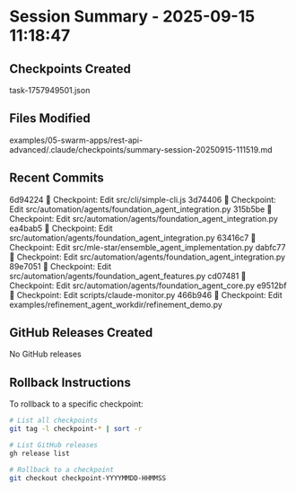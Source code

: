 # Session Summary - 2025-09-15 11:18:47

## Checkpoints Created
task-1757949501.json

## Files Modified
examples/05-swarm-apps/rest-api-advanced/.claude/checkpoints/summary-session-20250915-111519.md

## Recent Commits
6d94224 🔖 Checkpoint: Edit src/cli/simple-cli.js
3d74406 🔖 Checkpoint: Edit src/automation/agents/foundation_agent_integration.py
315b5be 🔖 Checkpoint: Edit src/automation/agents/foundation_agent_integration.py
ea4bab5 🔖 Checkpoint: Edit src/automation/agents/foundation_agent_integration.py
63416c7 🔖 Checkpoint: Edit src/mle-star/ensemble_agent_implementation.py
dabfc77 🔖 Checkpoint: Edit src/automation/agents/foundation_agent_integration.py
89e7051 🔖 Checkpoint: Edit src/automation/agents/foundation_agent_features.py
cd07481 🔖 Checkpoint: Edit src/automation/agents/foundation_agent_core.py
e9512bf 🔖 Checkpoint: Edit scripts/claude-monitor.py
466b946 🔖 Checkpoint: Edit examples/refinement_agent_workdir/refinement_demo.py

## GitHub Releases Created
No GitHub releases

## Rollback Instructions
To rollback to a specific checkpoint:
```bash
# List all checkpoints
git tag -l checkpoint-* | sort -r

# List GitHub releases
gh release list

# Rollback to a checkpoint
git checkout checkpoint-YYYYMMDD-HHMMSS
```
